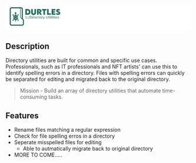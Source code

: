 ![Banner](https://github.com/PinedaVictor/Durtles/blob/main/docs/banner.jpg)

## Description 

Directory utilities are built for common and specific use cases. Professionals, such as IT professionals and NFT artists' can use this to identify spelling errors in a directory. Files with spelling errors can quickly be separated for editing and migrated back to the original directory. 

>Mission - Build an array of directory utilities that automate time-consuming tasks.

## Features

- Rename files matching a regular expression
- Check for file spelling erros in a directory
- Seperate misspelled files for editing
  - Able to autmatically migrate back to original directory
- MORE TO COME.....
